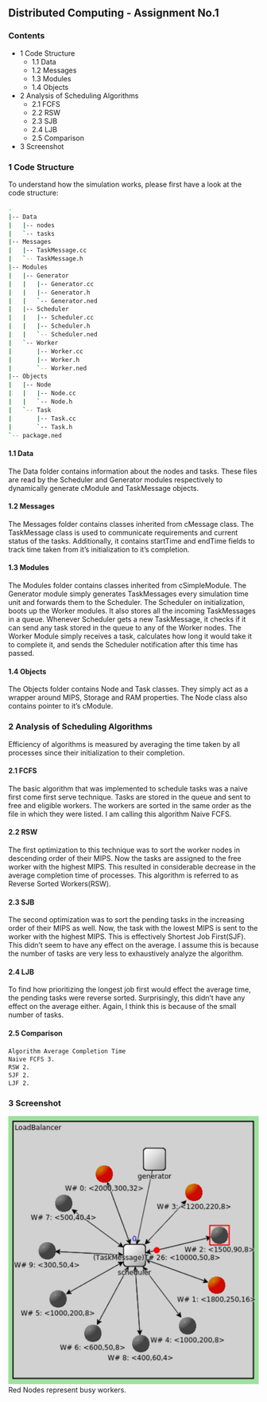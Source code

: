 ## Distributed Computing - Assignment No.1

### Contents

- 1 Code Structure
   - 1.1 Data
   - 1.2 Messages
   - 1.3 Modules
   - 1.4 Objects
- 2 Analysis of Scheduling Algorithms
   - 2.1 FCFS
   - 2.2 RSW
   - 2.3 SJB
   - 2.4 LJB
   - 2.5 Comparison
- 3 Screenshot


### 1 Code Structure

To understand how the simulation works, please first have a look at the code
structure:

```bash
.
|-- Data
|   |-- nodes
|   `-- tasks
|-- Messages
|   |-- TaskMessage.cc
|   `-- TaskMessage.h
|-- Modules
|   |-- Generator
|   |   |-- Generator.cc
|   |   |-- Generator.h
|   |   `-- Generator.ned
|   |-- Scheduler
|   |   |-- Scheduler.cc
|   |   |-- Scheduler.h
|   |   `-- Scheduler.ned
|   `-- Worker
|       |-- Worker.cc
|       |-- Worker.h
|       `-- Worker.ned
|-- Objects
|   |-- Node
|   |   |-- Node.cc
|   |   `-- Node.h
|   `-- Task
|       |-- Task.cc
|       `-- Task.h
`-- package.ned
```
#### 1.1 Data

The Data folder contains information about the nodes and tasks. These files
are read by the Scheduler and Generator modules respectively to dynamically
generate cModule and TaskMessage objects.

#### 1.2 Messages

The Messages folder contains classes inherited from cMessage class. The
TaskMessage class is used to communicate requirements and current status of
the tasks. Additionally, it contains startTime and endTime fields to track time
taken from it’s initialization to it’s completion.

#### 1.3 Modules

The Modules folder contains classes inherited from cSimpleModule. The
Generator module simply generates TaskMessages every simulation time unit
and forwards them to the Scheduler.
The Scheduler on initialization, boots up the Worker modules. It also stores
all the incoming TaskMessages in a queue. Whenever Scheduler gets a new
TaskMessage, it checks if it can send any task stored in the queue to any of
the Worker nodes.
The Worker Module simply receives a task, calculates how long it would take it
to complete it, and sends the Scheduler notification after this time has passed.

#### 1.4 Objects

The Objects folder contains Node and Task classes. They simply act as a
wrapper around MIPS, Storage and RAM properties. The Node class also
contains pointer to it’s cModule.

### 2 Analysis of Scheduling Algorithms

Efficiency of algorithms is measured by averaging the time taken by all
processes since their initialization to their completion.

#### 2.1 FCFS

The basic algorithm that was implemented to schedule tasks was a naive first
come first serve technique. Tasks are stored in the queue and sent to free and
eligible workers. The workers are sorted in the same order as the file in which
they were listed. I am calling this algorithm Naive FCFS.


#### 2.2 RSW

The first optimization to this technique was to sort the worker nodes in
descending order of their MIPS. Now the tasks are assigned to the free worker
with the highest MIPS. This resulted in considerable decrease in the average
completion time of processes. This algorithm is referred to as Reverse Sorted
Workers(RSW).

#### 2.3 SJB

The second optimization was to sort the pending tasks in the increasing order
of their MIPS as well. Now, the task with the lowest MIPS is sent to the
worker with the highest MIPS. This is effectively Shortest Job First(SJF).
This didn’t seem to have any effect on the average. I assume this is because
the number of tasks are very less to exhaustively analyze the algorithm.

#### 2.4 LJB

To find how prioritizing the longest job first would effect the average time, the
pending tasks were reverse sorted. Surprisingly, this didn’t have any effect on
the average either. Again, I think this is because of the small number of tasks.

#### 2.5 Comparison

```
Algorithm Average Completion Time
Naive FCFS 3.
RSW 2.
SJF 2.
LJF 2.
```

### 3 Screenshot

![screenshot](https://github.com/imAliAzhar/Load-Balancing-Simulation/blob/master/capture.png)
Red Nodes represent busy workers.


